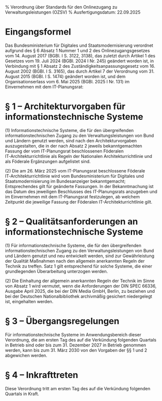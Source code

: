 % Verordnung über Standards für den Onlinezugang zu Verwaltungsleistungen  (OZSV)
% Ausfertigungsdatum: 22.09.2025
 
# Eingangsformel

Das Bundesministerium für Digitales und Staatsmodernisierung verordnet aufgrund des § 6 Absatz 1 Nummer 1 und 2 des Onlinezugangsgesetzes vom 14. August 2017 (BGBl. I S. 3122, 3138), das zuletzt durch Artikel 1 des Gesetzes vom 19. Juli 2024 (BGBl. 2024 I Nr. 245) geändert worden ist, in Verbindung mit § 1 Absatz 2 des Zuständigkeitsanpassungsgesetz vom 16. August 2002 (BGBl. I S. 3165), das durch Artikel 7 der Verordnung vom 31. August 2015 (BGBl. I S. 1474) geändert worden ist, und dem Organisationserlass vom 6. Mai 2025 (BGBl. 2025 I Nr. 131) im Einvernehmen mit dem IT-Planungsrat:

# § 1 – Architekturvorgaben für informationstechnische Systeme

(1) Informationstechnische Systeme, die für den übergreifenden informationstechnischen Zugang zu den Verwaltungsleistungen von Bund und Ländern genutzt werden, sind nach den Architekturvorgaben auszugestalten, die in der nach Absatz 2 jeweils bekanntgemachten Fassung der vom IT-Planungsrat beschlossenen Föderalen IT‑Architekturrichtlinie als Regeln der Nationalen Architekturrichtlinie und als Föderale Ergänzungen aufgelistet sind.

(2) Die am 26. März 2025 vom IT-Planungsrat beschlossene Föderale IT‑Architekturrichtlinie wird vom Bundesministerium für Digitales und Staatsmodernisierung im Bundesanzeiger bekanntgemacht; Entsprechendes gilt für geänderte Fassungen. In der Bekanntmachung ist das Datum des jeweiligen Beschlusses des IT-Planungsrats anzugeben und im Einvernehmen mit dem IT-Planungsrat festzulegen, ab welchem Zeitpunkt die jeweilige Fassung der Föderalen IT-Architekturrichtlinie gilt.

# § 2 – Qualitätsanforderungen an informationstechnische Systeme

(1) Für informationstechnische Systeme, die für den übergreifenden informationstechnischen Zugang zu den Verwaltungsleistungen von Bund und Ländern genutzt und neu entwickelt werden, sind zur Gewährleistung der Qualität Maßnahmen nach den allgemein anerkannten Regeln der Technik zu treffen. Satz 1 gilt entsprechend für solche Systeme, die einer grundlegenden Überarbeitung unterzogen werden.

(2) Die Einhaltung der allgemein anerkannten Regeln der Technik im Sinne von Absatz 1 wird vermutet, wenn die Anforderungen der DIN SPEC 66336, Ausgabe April 2025, die bei der DIN Media GmbH, Berlin, zu beziehen und bei der Deutschen Nationalbibliothek archivmäßig gesichert niedergelegt ist, eingehalten werden.

# § 3 – Übergangsregelungen

Für informationstechnische Systeme im Anwendungsbereich dieser Verordnung, die am ersten Tag des auf die Verkündung folgenden Quartals in Betrieb sind oder bis zum 31. Dezember 2027 in Betrieb genommen werden, kann bis zum 31. März 2030 von den Vorgaben der §§ 1 und 2 abgewichen werden.

# § 4 – Inkrafttreten

Diese Verordnung tritt am ersten Tag des auf die Verkündung folgenden Quartals in Kraft.
